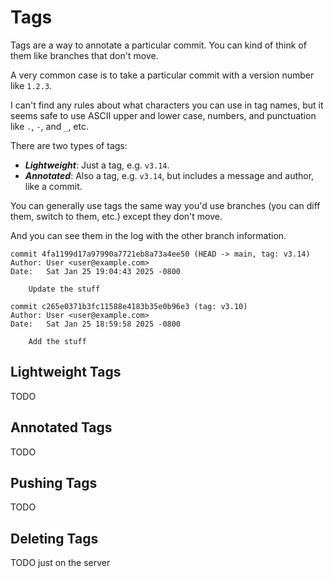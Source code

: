# Tags

Tags are a way to annotate a particular commit. You can kind of think of
them like branches that don't move.

A very common case is to take a particular commit with a version number
like `1.2.3`.

I can't find any rules about what characters you can use in tag names,
but it seems safe to use ASCII upper and lower case, numbers, and
punctuation like `.`, `-`, and `_`, etc.

There are two types of tags:

* ***Lightweight***: Just a tag, e.g. `v3.14`.
* ***Annotated***: Also a tag, e.g. `v3.14`, but includes a message and
  author, like a commit.

You can generally use tags the same way you'd use branches (you can diff
them, switch to them, etc.) except they don't move.

And you can see them in the log with the other branch information.

``` {.default}
commit 4fa1199d17a97990a7721eb8a73a4ee50 (HEAD -> main, tag: v3.14)
Author: User <user@example.com>
Date:   Sat Jan 25 19:04:43 2025 -0800

    Update the stuff

commit c265e0371b3fc11588e4183b35e0b96e3 (tag: v3.10)
Author: User <user@example.com>
Date:   Sat Jan 25 18:59:58 2025 -0800

    Add the stuff
```

## Lightweight Tags

TODO

## Annotated Tags

TODO

## Pushing Tags

TODO

## Deleting Tags

TODO just on the server
